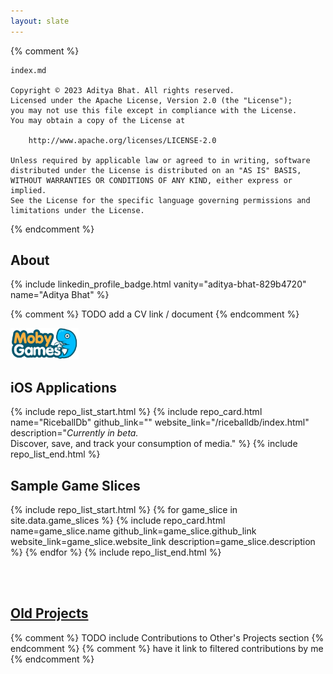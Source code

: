 ```yaml
---
layout: slate
---
```


{% comment %}

    index.md

    Copyright © 2023 Aditya Bhat. All rights reserved.
    Licensed under the Apache License, Version 2.0 (the "License");
    you may not use this file except in compliance with the License.
    You may obtain a copy of the License at

        http://www.apache.org/licenses/LICENSE-2.0

    Unless required by applicable law or agreed to in writing, software
    distributed under the License is distributed on an "AS IS" BASIS,
    WITHOUT WARRANTIES OR CONDITIONS OF ANY KIND, either express or implied.
    See the License for the specific language governing permissions and
    limitations under the License.

{% endcomment %}

## About ##

{% include linkedin_profile_badge.html vanity="aditya-bhat-829b4720" name="Aditya Bhat" %}

{% comment %} TODO add a CV link / document {% endcomment %}

<a href="https://www.mobygames.com/developer/sheet/view/developerId,1092386" title="Aditya on MobyGames">
    <img src="/assets/images/mobygames-logo.png" style="height: 50px">
</a>

## iOS Applications ##
{% include repo_list_start.html %}
{% include repo_card.html name="RiceballDb" github_link="" website_link="/riceballdb/index.html" description="<i>Currently in beta.</i><br>Discover, save, and track your consumption of media." %}
{% include repo_list_end.html %}

## Sample Game Slices ##
{% include repo_list_start.html %}
{% for game_slice in site.data.game_slices %}
    {% include repo_card.html name=game_slice.name github_link=game_slice.github_link website_link=game_slice.website_link description=game_slice.description %}
{% endfor %}
{% include repo_list_end.html %}

<br><br>
## [Old Projects](/oldprojects/index.html) ##

{% comment %} TODO include Contributions to Other's Projects section {% endcomment %}
{% comment %}   have it link to filtered contributions by me {% endcomment %}
